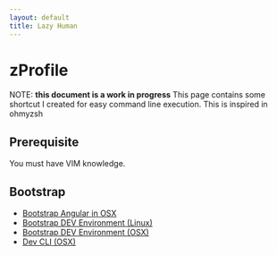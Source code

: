 ```yaml
---
layout: default
title: Lazy Human
---
```

# zProfile

NOTE: **this document is a work in progress**
This page contains some shortcut I created for easy command line execution. This is inspired in ohmyzsh

## Prerequisite

You must have VIM knowledge.

## Bootstrap
- [Bootstrap Angular in OSX](./bootstrap-angular)
- [Bootstrap DEV Environment (Linux)](./bootstrap-linux)
- [Bootstrap DEV Environment (OSX)](./bootstrap-osx)
- [Dev CLI (OSX)](./zprofile)
